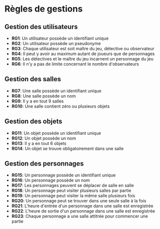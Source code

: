 # Règles de gestions 

## Gestion des utilisateurs

- **RG1**: Un utilisateur possède un identifiant unique
- **RG2**: Un utilisateur possède un pseudonyme
- **RG3**: Chaque utilisateur est soit maître du jeu, détective ou observateur
- **RG4**: Il peut y avoir au maximum autant de joueurs que de personnages
- **RG5**: Les détectives et le maître du jeu incarnent un personnage du jeu
- **RG6**: Il n'y a pas de limite concernant le nombre d'observateurs

## Gestion des salles

- **RG7**: Une salle possède un identifiant unique
- **RG8**: Une salle possède un nom
- **RG9**: Il y a en tout 9 salles
- **RG10**: Une salle contient zéro ou plusieurs objets

## Gestion des objets

- **RG11**: Un objet possède un identifiant unique
- **RG12**: Un objet possède un nom
- **RG13**: Il y a en tout 6 objets
- **RG14**: Un objet se trouve obligatoirement dans une salle

## Gestion des personnages

- **RG15**: Un personnage possède un identifiant unique
- **RG16**: Un personnage possède un nom
- **RG17**: Les personnages peuvent se déplacer de salle en salle
- **RG18**: Un personnage peut visiter plusieurs salles par partie
- **RG19**: Un personnage peut visiter la même salle plusieurs fois
- **RG20**: Un personnage peut se trouver dans une seule salle à la fois
- **RG21**: L'heure d'entrée d'un personnage dans une salle est enregistrée
- **RG22**: L'heure de sortie d'un personnage dans une salle est enregistrée
- **RG23**: Chaque personnage a une salle attitrée pour commencer une partie